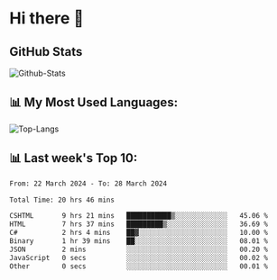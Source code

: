# Hi there 👋

## GitHub Stats
![Github-Stats](https://github-readme-stats-sigma-five.vercel.app/api?username=ltorson&show_icons=true&theme=radical&count_private=true)

## 📊 My Most Used Languages:
![Top-Langs](https://github-readme-stats-sigma-five.vercel.app/api/top-langs/?username=LTorson&layout=compact&langs_count=10)

## 📊 Last week's Top 10:
<!--START_SECTION:waka-->

```txt
From: 22 March 2024 - To: 28 March 2024

Total Time: 20 hrs 46 mins

CSHTML       9 hrs 21 mins   ███████████▒░░░░░░░░░░░░░   45.06 %
HTML         7 hrs 37 mins   █████████▒░░░░░░░░░░░░░░░   36.69 %
C#           2 hrs 4 mins    ██▓░░░░░░░░░░░░░░░░░░░░░░   10.00 %
Binary       1 hr 39 mins    ██░░░░░░░░░░░░░░░░░░░░░░░   08.01 %
JSON         2 mins          ░░░░░░░░░░░░░░░░░░░░░░░░░   00.20 %
JavaScript   0 secs          ░░░░░░░░░░░░░░░░░░░░░░░░░   00.02 %
Other        0 secs          ░░░░░░░░░░░░░░░░░░░░░░░░░   00.01 %
```

<!--END_SECTION:waka-->
